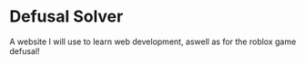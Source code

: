 # Defusal Solver
 A website I will use to learn web development, aswell as for the roblox game defusal!
